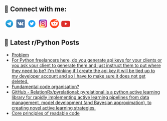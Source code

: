 ## 🔎 Connect with me:
[<img src="https://github.com/bullbesh/bullbesh/blob/main/images/Telegram.png" width="32" height="32" />](https://t.me/bullbesh)
[<img src="https://github.com/bullbesh/bullbesh/blob/main/images/VK.png" width="32" height="32" />](https://vk.com/bullbesh)
[<img src="https://github.com/bullbesh/bullbesh/blob/main/images/Twitter.png" width="32" height="32" />](https://twitter.com/bullbesh1)
[<img src="https://github.com/bullbesh/bullbesh/blob/main/images/Instagram.png" width="32" height="32" />](https://www.instagram.com/bullbesh)
[<img src="https://github.com/bullbesh/bullbesh/blob/main/images/Reddit.png" width="32" height="32" />](https://www.reddit.com/user/bullbesh)
[<img src="https://github.com/bullbesh/bullbesh/blob/main/images/YouTube.png" width="32" height="32" />](https://www.youtube.com/channel/UCtfjRs6uzgq5mfm8S06WTcg)

## 📕 Latest r/Python Posts
<!-- BLOG-POST-LIST:START -->
- [Problem](https://www.reddit.com/r/Python/comments/11ani5m/problem/)
- [For Python freelancers here, do you generate api keys for your clients or you ask your client to generate them and just instruct them to put where they need to be? I&#39;m thinking if I create the api key it will be tied up to my developer account and so I have to make sure it does not get deleted.](https://www.reddit.com/r/Python/comments/11ampqm/for_python_freelancers_here_do_you_generate_api/)
- [Fundamental code organisation?](https://www.reddit.com/r/Python/comments/11am6ig/fundamental_code_organisation/)
- [GitHub - RelationRx/pyrelational: pyrelational is a python active learning library for rapidly implementing active learning pipelines from data management, model development &lpar;and Bayesian approximation&rpar;, to creating novel active learning strategies.](https://www.reddit.com/r/Python/comments/11am3ys/github_relationrxpyrelational_pyrelational_is_a/)
- [Core principles of readable code](https://www.reddit.com/r/Python/comments/11alop5/core_principles_of_readable_code/)
<!-- BLOG-POST-LIST:END -->
